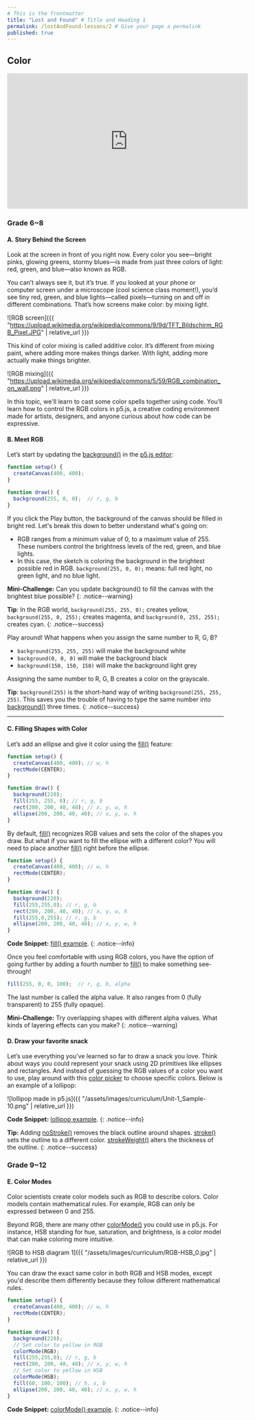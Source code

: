 ```yaml
---
# This is the frontmatter
title: "Lost and Found" # Title and Heading 1
permalink: /lostAndFound-lessons/2 # Give your page a permalink
published: true
---
```


## Color
<iframe width="560" height="315" src="https://www.youtube.com/embed/fTEvHLLwSBE?si=O-3UMF0ZjaUhQb6M" title="YouTube video player" frameborder="0" allow="accelerometer; autoplay; clipboard-write; encrypted-media; gyroscope; picture-in-picture; web-share" referrerpolicy="strict-origin-when-cross-origin" allowfullscreen></iframe>

### Grade 6~8
#### A. Story Behind the Screen
Look at the screen in front of you right now. Every color you see—bright pinks, glowing greens, stormy blues—is made from just three colors of light: red, green, and blue—also known as RGB.

You can’t always see it, but it’s true. If you looked at your phone or computer screen under a microscope (cool science class moment!), you’d see tiny red, green, and blue lights—called pixels—turning on and off in different combinations. That’s how screens make color: by mixing light.

![RGB screen]({{ "https://upload.wikimedia.org/wikipedia/commons/9/9d/TFT_Bildschirm_RGB_Pixel.JPG" | relative_url }}) 

This kind of color mixing is called additive color. It’s different from mixing paint, where adding more makes things darker. With light, adding more actually make things brighter.

![RGB mixing]({{ "https://upload.wikimedia.org/wikipedia/commons/5/59/RGB_combination_on_wall.png" | relative_url }}) 


In this topic, we'll learn to cast some color spells together using code. You’ll learn how to control the RGB colors in p5.js, a creative coding environment made for artists, designers, and anyone curious about how code can be expressive.

#### B. Meet RGB

Let’s start by updating the [background()](https://p5js.org/reference/p5/background/) in the [p5.js editor](https://editor.p5js.org/):

```js
function setup() {
  createCanvas(400, 400);
}

function draw() {
  background(255, 0, 0);  // r, g, b
}
```

If you click the Play button, the background of the canvas should be filled in bright red. Let's break this down to better understand what's going on:

- RGB ranges from a minimum value of 0, to a maximum value of 255. These numbers control the brightness levels of the red, green, and blue lights. 
- In this case, the sketch is coloring the background in the brightest possible red in RGB. `background(255, 0, 0);` means: full red light, no green light, and no blue light. 

**Mini-Challenge:** Can you update background() to fill the canvas with the brightest blue possible?
{: .notice--warning} 

**Tip**: In the RGB world, `background(255, 255, 0);` creates yellow, `background(255, 0, 255);` creates magenta, and `background(0, 255, 255);` creates cyan.
{: .notice--success} 

Play around! What happens when you assign the same number to R, G, B?
- `background(255, 255, 255)` will make the background white
- `background(0, 0, 0)` will make the background black
- `background(150, 150, 150)` will make the background light grey

Assigning the same number to R, G, B creates a color on the grayscale. 

**Tip**: `background(255)` is the short-hand way of writing `background(255, 255, 255)`. This saves you the trouble of having to type the same number into [background()](https://p5js.org/reference/p5/background/) three times.
{: .notice--success} 

---

#### C. Filling Shapes with Color

Let’s add an ellipse and give it color using the [fill()](https://p5js.org/reference/p5/fill/) feature:

```js
function setup() {  
  createCanvas(400, 400); // w, h
  rectMode(CENTER);
}

function draw() { 
  background(220); 
  fill(255, 255, 0); // r, g, b
  rect(200, 200, 40, 40); // x, y, w, h
  ellipse(200, 200, 40, 40); // x, y, w, h
}
```

By default, [fill()](https://p5js.org/reference/p5/fill/) recognizes RGB values and sets the color of the shapes you draw. But what if you want to fill the ellipse with a different color? You will need to place another [fill()](https://p5js.org/reference/p5/fill/) right before the ellipse. 

```js
function setup() {  
  createCanvas(400, 400); // w, h
  rectMode(CENTER);
}

function draw() { 
  background(220); 
  fill(255,255,0); // r, g, b
  rect(200, 200, 40, 40); // x, y, w, h
  fill(255,0,255); // r, g, b
  ellipse(200, 200, 40, 40); // x, y, w, h
}
```
**Code Snippet:** [fill() example](https://editor.p5js.org/xinemata/sketches/sU7-2LedO).
{: .notice--info} 

Once you feel comfortable with using RGB colors, you have the option of going further by adding a fourth number to [fill()](https://editor.p5js.org/xinemata/sketches/sU7-2LedO)  to make something see-through!

```js
fill(255, 0, 0, 100);  // r, g, b, alpha
```

The last number is called the alpha value. It also ranges from 0 (fully transparent) to 255 (fully opaque).

**Mini-Challenge:** Try overlapping shapes with different alpha values. What kinds of layering effects can you make?
{: .notice--warning} 

#### D. Draw your favorite snack
Let’s use everything you’ve learned so far to draw a snack you love. Think about ways you could represent your snack using 2D primitives like ellipses and rectangles. And instead of guessing the RGB values of a color you want to use, play around with this [color picker](https://g.co/kgs/6fssxMC) to choose specific colors. Below is an example of a lollipop:

![lollipop made in p5.js]({{ "/assets/images/curriculum/Unit-1_Sample-10.png" | relative_url }}) 

**Code Snippet:** [lollipop example](https://editor.p5js.org/xinemata/sketches/reojWdPOp).
{: .notice--info} 

**Tip:** Adding [noStroke()](https://p5js.org/reference/p5/noStroke/) removes the black outline around shapes. [stroke()](https://p5js.org/reference/p5/stroke/) sets the outline to a different color. [strokeWeight()](https://p5js.org/reference/p5/strokeWeight/) alters the thickness of the outline.
{: .notice--success} 

### Grade 9~12
#### E. Color Modes

Color scientists create color models such as RGB to describe colors. Color models contain mathematical rules. For example, RGB can only be expressed between 0 and 255. 

Beyond RGB, there are many other [colorMode()](https://p5js.org/reference/p5/colorMode/) you could use in p5.js. For instance, HSB standing for hue, saturation, and brightness, is a color model that can make coloring more intuitive. 

![RGB to HSB diagram 1]({{ "/assets/images/curriculum/RGB-HSB_0.jpg" | relative_url }}) 

You can draw the exact same color in both RGB and HSB modes, except you'd describe them differently because they follow different mathematical rules. 

```js
function setup() {  
  createCanvas(400, 400); // w, h
  rectMode(CENTER);
}

function draw() { 
  background(220); 
  // Set color to yellow in RGB
  colorMode(RGB);
  fill(255,255,0); // r, g, b
  rect(200, 200, 40, 40); // x, y, w, h
  // Set color to yellow in HSB
  colorMode(HSB);
  fill(60, 100, 100); // h, s, b
  ellipse(200, 200, 40, 40); // x, y, w, h
}
```
**Code Snippet:** [colorMode() example](https://editor.p5js.org/xinemata/sketches/q3XUTPjJD).
{: .notice--info} 